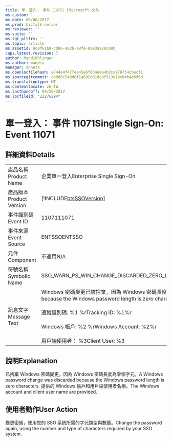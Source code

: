 ```yaml
---
title: 單一登入： 事件 11071 |Microsoft 文件
ms.custom: ''
ms.date: 06/08/2017
ms.prod: biztalk-server
ms.reviewer: ''
ms.suite: ''
ms.tgt_pltfrm: ''
ms.topic: article
ms.assetid: 9c0f61b9-cd86-482b-a8fe-0093a928c89b
caps.latest.revision: 7
author: MandiOhlinger
ms.author: mandia
manager: anneta
ms.openlocfilehash: e744e4f477ee45e6f634e8e4b2ca976754cbecf1
ms.sourcegitcommit: cb908c540d8f1a692d01dc8f313e16cb4b4e696d
ms.translationtype: MT
ms.contentlocale: zh-TW
ms.lasthandoff: 09/20/2017
ms.locfileid: "22276294"
---
```

# <a name="single-sign-on-event-11071"></a><span data-ttu-id="92069-102">單一登入： 事件 11071</span><span class="sxs-lookup"><span data-stu-id="92069-102">Single Sign-On: Event 11071</span></span>
## <a name="details"></a><span data-ttu-id="92069-103">詳細資料</span><span class="sxs-lookup"><span data-stu-id="92069-103">Details</span></span>  
  
|||  
|-|-|  
|<span data-ttu-id="92069-104">產品名稱</span><span class="sxs-lookup"><span data-stu-id="92069-104">Product Name</span></span>|<span data-ttu-id="92069-105">企業單一登入</span><span class="sxs-lookup"><span data-stu-id="92069-105">Enterprise Single Sign-On</span></span>|  
|<span data-ttu-id="92069-106">產品版本</span><span class="sxs-lookup"><span data-stu-id="92069-106">Product Version</span></span>|[!INCLUDE[btsSSOVersion](../includes/btsssoversion-md.md)]|  
|<span data-ttu-id="92069-107">事件識別碼</span><span class="sxs-lookup"><span data-stu-id="92069-107">Event ID</span></span>|<span data-ttu-id="92069-108">11071</span><span class="sxs-lookup"><span data-stu-id="92069-108">11071</span></span>|  
|<span data-ttu-id="92069-109">事件來源</span><span class="sxs-lookup"><span data-stu-id="92069-109">Event Source</span></span>|<span data-ttu-id="92069-110">ENTSSO</span><span class="sxs-lookup"><span data-stu-id="92069-110">ENTSSO</span></span>|  
|<span data-ttu-id="92069-111">元件</span><span class="sxs-lookup"><span data-stu-id="92069-111">Component</span></span>|<span data-ttu-id="92069-112">不適用</span><span class="sxs-lookup"><span data-stu-id="92069-112">N/A</span></span>|  
|<span data-ttu-id="92069-113">符號名稱</span><span class="sxs-lookup"><span data-stu-id="92069-113">Symbolic Name</span></span>|<span data-ttu-id="92069-114">SSO_WARN_PS_WIN_CHANGE_DISCARDED_ZERO_LENGTH</span><span class="sxs-lookup"><span data-stu-id="92069-114">SSO_WARN_PS_WIN_CHANGE_DISCARDED_ZERO_LENGTH</span></span>|  
|<span data-ttu-id="92069-115">訊息文字</span><span class="sxs-lookup"><span data-stu-id="92069-115">Message Text</span></span>|<span data-ttu-id="92069-116">Windows 密碼變更已被捨棄，因為 Windows 密碼長度為零個字元。%r</span><span class="sxs-lookup"><span data-stu-id="92069-116">A Windows password change was discarded because the Windows password length is zero characters.%r</span></span><br /><br /> <span data-ttu-id="92069-117">追蹤識別碼: %1 %r</span><span class="sxs-lookup"><span data-stu-id="92069-117">Tracking ID: %1%r</span></span><br /><br /> <span data-ttu-id="92069-118">Windows 帳戶: %2 %r</span><span class="sxs-lookup"><span data-stu-id="92069-118">Windows Account: %2%r</span></span><br /><br /> <span data-ttu-id="92069-119">用戶端使用者： %3</span><span class="sxs-lookup"><span data-stu-id="92069-119">Client User: %3</span></span>|  
  
## <a name="explanation"></a><span data-ttu-id="92069-120">說明</span><span class="sxs-lookup"><span data-stu-id="92069-120">Explanation</span></span>  
 <span data-ttu-id="92069-121">已捨棄 Windows 密碼變更，因為 Windows 密碼長度為零個字元。</span><span class="sxs-lookup"><span data-stu-id="92069-121">A Windows password change was discarded because the Windows password length is zero characters.</span></span> <span data-ttu-id="92069-122">提供的 Windows 帳戶和用戶端使用者名稱。</span><span class="sxs-lookup"><span data-stu-id="92069-122">The Windows account and client user name are provided.</span></span>  
  
## <a name="user-action"></a><span data-ttu-id="92069-123">使用者動作</span><span class="sxs-lookup"><span data-stu-id="92069-123">User Action</span></span>  
 <span data-ttu-id="92069-124">變更密碼，使用您的 SSO 系統所需的字元類型與數量。</span><span class="sxs-lookup"><span data-stu-id="92069-124">Change the password again, using the number and type of characters required by your SSO system.</span></span>